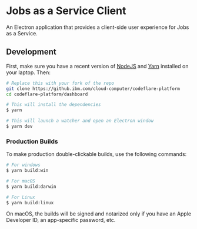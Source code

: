 # Jobs as a Service Client

An Electron application that provides a client-side user experience
for Jobs as a Service.

## Development

First, make sure you have a recent version of
[NodeJS](https://nodejs.org/en) and
[Yarn](https://classic.yarnpkg.com/lang/en/docs/install) installed on
your laptop. Then:

```bash
# Replace this with your fork of the repo
git clone https://github.ibm.com/cloud-computer/codeflare-platform
cd codeflare-platform/dashboard
```

```bash
# This will install the dependencies
$ yarn
```

```bash
# This will launch a watcher and open an Electron window
$ yarn dev
```

### Production Builds

To make production double-clickable builds, use the following commands:

```bash
# For windows
$ yarn build:win

# For macOS
$ yarn build:darwin

# For Linux
$ yarn build:linux
```

On macOS, the builds will be signed and notarized only if you have an
Apple Developer ID, an app-specific password, etc.
